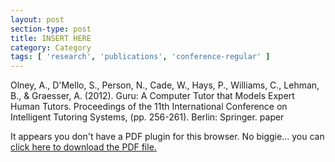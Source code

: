 ```yaml
---
layout: post
section-type: post
title: INSERT HERE
category: Category
tags: [ 'research', 'publications', 'conference-regular' ]
---
```

Olney, A., D'Mello, S., Person, N., Cade, W., Hays, P., Williams, C., Lehman, B., & Graesser, A. (2012). Guru: A Computer Tutor that Models Expert Human Tutors. Proceedings of the 11th International Conference on Intelligent Tutoring Systems, (pp. 256-261). Berlin: Springer. paper

<object data="https://umdrive.memphis.edu/aolney/public/publications/INSERTHERE" type="application/pdf" width="100%" height="600px">
 
  <p>It appears you don't have a PDF plugin for this browser.
  No biggie... you can <a href="https://umdrive.memphis.edu/aolney/public/publications/INSERTHERE">click here to
  download the PDF file.</a></p>
  
</object>
